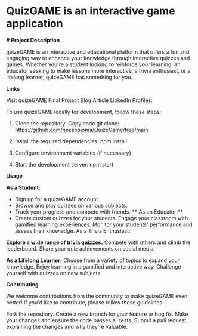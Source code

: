 # QuizGAME is an interactive game application
**# Project Description**

quizeGAME is an interactive and educational platform that offers a fun and engaging way to enhance your knowledge through interactive quizzes and games. Whether you're a student looking to reinforce your learning, an educator seeking to make lessons more interactive, a trivia enthusiast, or a lifelong learner, quizeGAME has something for you.

**Links**

Visit quizeGAME
Final Project Blog Article
LinkedIn Profiles:

To use quizeGAME locally for development, follow these steps:

1. Clone the repository: 
Copy code
git clone: https://github.com/nnejiobioma/QuizeGame/tree/main

2. Install the required dependencies:
npm install

3. Configure environment variables (if necessary).

4. Start the development server:
npm start

**Usage**

**As a Student:**
  * Sign up for a quizeGAME account.
  * Browse and play quizzes on various subjects.
  * Track your progress and compete with friends.
 ** As an Educator:**
  * Create custom quizzes for your students.
  Engage your classroom with gamified learning experiences.
  Monitor your students' performance and assess their knowledge.
  As a Trivia Enthusiast:

**Explore a wide range of trivia quizzes.**
  Compete with others and climb the leaderboard.
  Share your quiz achievements on social media.
  
**As a Lifelong Learner:**
  Choose from a variety of topics to expand your knowledge.
  Enjoy learning in a gamified and interactive way.
  Challenge yourself with quizzes on new subjects.
  
**Contributing**

We welcome contributions from the community to make quizeGAME even better! If you'd like to contribute, please follow these guidelines:

  Fork the repository.
  Create a new branch for your feature or bug fix.
  Make your changes and ensure the code passes all tests.
  Submit a pull request, explaining the changes and why they're valuable.
  
